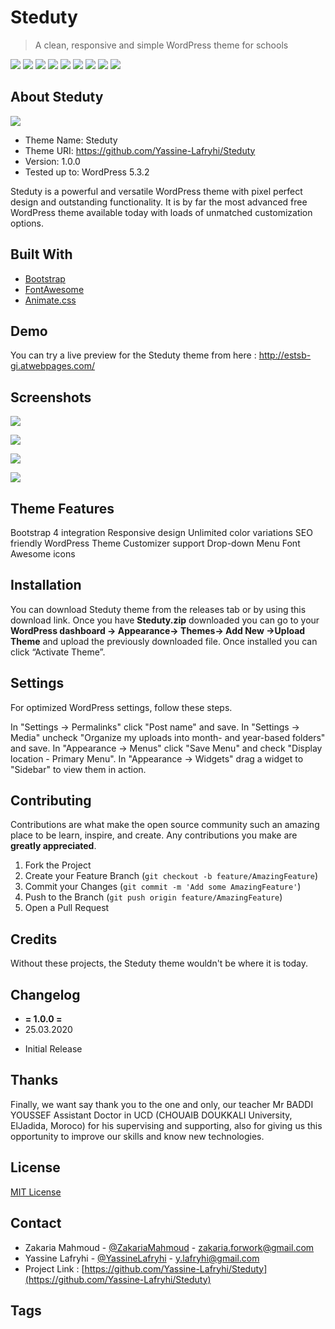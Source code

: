 # Steduty
> A clean, responsive and simple WordPress theme for schools

![](https://img.shields.io/badge/Build-passing-brightgreen)
![](https://img.shields.io/badge/License-MIT-blue)
![](https://img.shields.io/badge/Version-1.0.0-orange)
![](https://img.shields.io/badge/WordPress-5.3.2-blue)
![](https://img.shields.io/badge/Bootstrap-4.0.0-purple)
![](https://img.shields.io/badge/FontAwesome-4.7.0-green)
![](https://img.shields.io/badge/animate.css-3.6.0-red)
![](https://img.shields.io/badge/jQueryEasing-1.4.1-yellow)
![](https://img.shields.io/badge/jQuery.scrollTo-2.1.2-brown)

## About Steduty

![](screenshots/logo.png)

* Theme Name: Steduty
* Theme URI: https://github.com/Yassine-Lafryhi/Steduty
* Version: 1.0.0
* Tested up to: WordPress 5.3.2

Steduty is a powerful and versatile WordPress theme with pixel perfect design and outstanding functionality. It is by far the most advanced free WordPress theme available today with loads of unmatched customization options.

## Built With
* [Bootstrap]()
* [FontAwesome]()
* [Animate.css]()

## Demo
You can try a live preview for the Steduty theme from here :
http://estsb-gi.atwebpages.com/

## Screenshots

![](screenshots/ScreenShot1.png)

![](screenshots/ScreenShot2.png)

![](screenshots/ScreenShot3.png)

![](screenshots/ScreenShot4.png)

## Theme Features

Bootstrap 4 integration
Responsive design
Unlimited color variations
SEO friendly
WordPress Theme Customizer support
Drop-down Menu
Font Awesome icons


## Installation

You can download Steduty theme from the releases tab or by using this download link.
Once you have **Steduty.zip** downloaded you can go to your **WordPress dashboard -> Appearance-> Themes-> Add New ->Upload Theme** and upload the previously downloaded file. Once installed you can click “Activate Theme”.

## Settings

For optimized WordPress settings, follow these steps.

In "Settings -> Permalinks" click "Post name" and save.
In "Settings -> Media" uncheck "Organize my uploads into month- and year-based folders" and save.
In "Appearance -> Menus" click "Save Menu" and check "Display location - Primary Menu".
In "Appearance -> Widgets" drag a widget to "Sidebar" to view them in action.




## Contributing

Contributions are what make the open source community such an amazing place to be learn, inspire, and create. Any contributions you make are **greatly appreciated**.

1. Fork the Project
2. Create your Feature Branch (`git checkout -b feature/AmazingFeature`)
3. Commit your Changes (`git commit -m 'Add some AmazingFeature'`)
4. Push to the Branch (`git push origin feature/AmazingFeature`)
5. Open a Pull Request

## Credits
Without these projects, the Steduty theme wouldn't be where it is today.



## Changelog

+ **= 1.0.0 =**
+ 25.03.2020

* Initial Release

## Thanks 
Finally, we want say thank you to the one and only, our teacher Mr BADDI YOUSSEF Assistant Doctor in UCD (CHOUAIB DOUKKALI University, ElJadida, Moroco) for his supervising and supporting, also for giving us this opportunity to improve our skills and know new technologies.


## License
[MIT License](https://choosealicense.com/licenses/mit/)

## Contact
- Zakaria Mahmoud - [@ZakariaMahmoud](https://twitter.com/zakariamahmou16) - [zakaria.forwork@gmail.com](mailto:zakaria.forwork@gmail.com)
- Yassine Lafryhi - [@YassineLafryhi](https://twitter.com/YassineLafryhi) - [y.lafryhi@gmail.com](mailto:y.lafryhi@gmail.com)
- Project Link : [https://github.com/Yassine-Lafryhi/Steduty](https://github.com/Yassine-Lafryhi/Steduty)

## Tags


